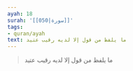 ```yaml
---
ayah: 18
surah: '[[050|سورة]]'
tags:
- quran/ayah
text: ما يلفظ من قول إلا لديه رقيب عتيد
---
```

> ما يلفظ من قول إلا لديه رقيب عتيد
